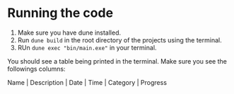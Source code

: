 # Running the code

1. Make sure you have dune installed.
2. Run `dune build` in the root directory of the projects using the terminal.
3. RUn `dune exec "bin/main.exe"` in your terminal.

You should see a table being printed in the terminal. Make sure you see the followings columns:

Name | Description | Date | Time | Category | Progress